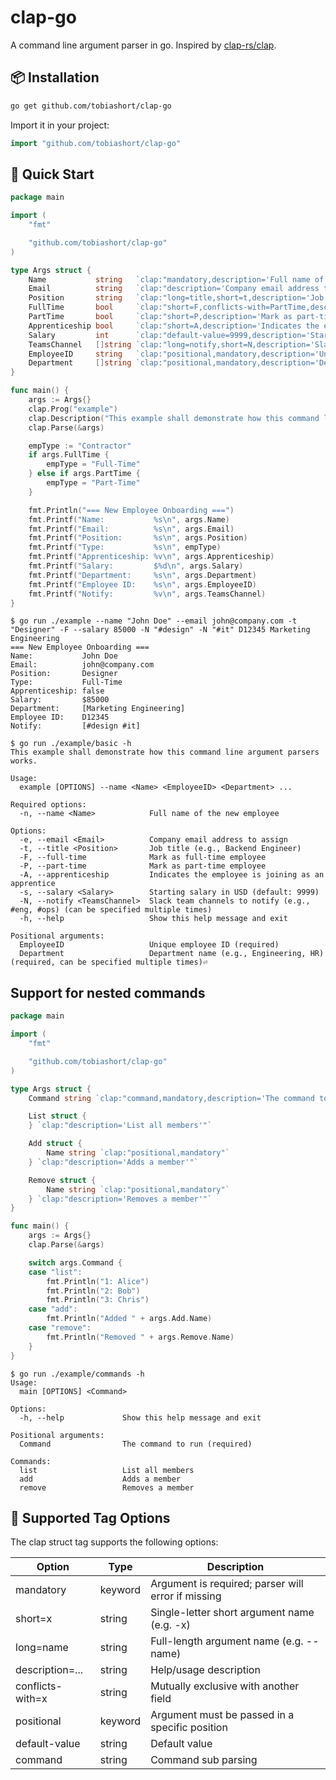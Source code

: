 # clap-go

A command line argument parser in go. Inspired by [clap-rs/clap](https://github.com/clap-rs/clap).

## 📦 Installation

```bash
go get github.com/tobiashort/clap-go
```

Import it in your project:

```go
import "github.com/tobiashort/clap-go"
```

## 🚀 Quick Start

```go
package main

import (
	"fmt"

	"github.com/tobiashort/clap-go"
)

type Args struct {
	Name           string   `clap:"mandatory,description='Full name of the new employee'"`
	Email          string   `clap:"description='Company email address to assign'"`
	Position       string   `clap:"long=title,short=t,description='Job title (e.g., Backend Engineer)'"`
	FullTime       bool     `clap:"short=F,conflicts-with=PartTime,description='Mark as full-time employee'"`
	PartTime       bool     `clap:"short=P,description='Mark as part-time employee'"`
	Apprenticeship bool     `clap:"short=A,description='Indicates the employee is joining as an apprentice'"`
	Salary         int      `clap:"default-value=9999,description='Starting salary in USD'"`
	TeamsChannel   []string `clap:"long=notify,short=N,description='Slack team channels to notify (e.g., #eng, #ops)'"`
	EmployeeID     string   `clap:"positional,mandatory,description='Unique employee ID'"`
	Department     []string `clap:"positional,mandatory,description='Department name (e.g., Engineering, HR)'"`
}

func main() {
	args := Args{}
	clap.Prog("example")
	clap.Description("This example shall demonstrate how this command line argument parsers works.")
	clap.Parse(&args)

	empType := "Contractor"
	if args.FullTime {
		empType = "Full-Time"
	} else if args.PartTime {
		empType = "Part-Time"
	}

	fmt.Println("=== New Employee Onboarding ===")
	fmt.Printf("Name:           %s\n", args.Name)
	fmt.Printf("Email:          %s\n", args.Email)
	fmt.Printf("Position:       %s\n", args.Position)
	fmt.Printf("Type:           %s\n", empType)
	fmt.Printf("Apprenticeship: %v\n", args.Apprenticeship)
	fmt.Printf("Salary:         $%d\n", args.Salary)
	fmt.Printf("Department:     %s\n", args.Department)
	fmt.Printf("Employee ID:    %s\n", args.EmployeeID)
	fmt.Printf("Notify:         %v\n", args.TeamsChannel)
}
```

```shell
$ go run ./example --name "John Doe" --email john@company.com -t "Designer" -F --salary 85000 -N "#design" -N "#it" D12345 Marketing Engineering
=== New Employee Onboarding ===
Name:           John Doe
Email:          john@company.com
Position:       Designer
Type:           Full-Time
Apprenticeship: false
Salary:         $85000
Department:     [Marketing Engineering]
Employee ID:    D12345
Notify:         [#design #it]
```

```shell
$ go run ./example/basic -h
This example shall demonstrate how this command line argument parsers works.

Usage:
  example [OPTIONS] --name <Name> <EmployeeID> <Department> ...

Required options:
  -n, --name <Name>            Full name of the new employee

Options:
  -e, --email <Email>          Company email address to assign
  -t, --title <Position>       Job title (e.g., Backend Engineer)
  -F, --full-time              Mark as full-time employee
  -P, --part-time              Mark as part-time employee
  -A, --apprenticeship         Indicates the employee is joining as an apprentice
  -s, --salary <Salary>        Starting salary in USD (default: 9999)
  -N, --notify <TeamsChannel>  Slack team channels to notify (e.g., #eng, #ops) (can be specified multiple times)
  -h, --help                   Show this help message and exit

Positional arguments:
  EmployeeID                   Unique employee ID (required)
  Department                   Department name (e.g., Engineering, HR) (required, can be specified multiple times)⏎
```

## Support for nested commands

```go
package main

import (
	"fmt"

	"github.com/tobiashort/clap-go"
)

type Args struct {
	Command string `clap:"command,mandatory,description='The command to run'"`

	List struct {
	} `clap:"description='List all members'"`

	Add struct {
		Name string `clap:"positional,mandatory"`
	} `clap:"description='Adds a member'"`

	Remove struct {
		Name string `clap:"positional,mandatory"`
	} `clap:"description='Removes a member'"`
}

func main() {
	args := Args{}
	clap.Parse(&args)

	switch args.Command {
	case "list":
		fmt.Println("1: Alice")
		fmt.Println("2: Bob")
		fmt.Println("3: Chris")
	case "add":
		fmt.Println("Added " + args.Add.Name)
	case "remove":
		fmt.Println("Removed " + args.Remove.Name)
	}
}
```

```shell
$ go run ./example/commands -h
Usage:
  main [OPTIONS] <Command>

Options:
  -h, --help             Show this help message and exit

Positional arguments:
  Command                The command to run (required)

Commands:
  list                   List all members
  add                    Adds a member
  remove                 Removes a member

```

## 🧠 Supported Tag Options

The clap struct tag supports the following options:

|Option          |Type   |Description                                            |
|----------------|-------|-------------------------------------------------------|
|mandatory       |keyword|Argument is required; parser will error if missing     |
|short=x         |string |Single-letter short argument name (e.g. -x)            |
|long=name       |string |Full-length argument name (e.g. --name)                |
|description=... |string |Help/usage description                                 |
|conflicts-with=x|string |Mutually exclusive with another field                  |
|positional      |keyword|Argument must be passed in a specific position         |
|default-value   |string |Default value                                          |
|command         |string |Command sub parsing                                    |

